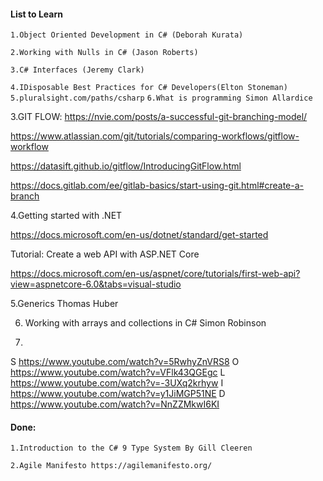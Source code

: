 #### List to Learn

`1.Object Oriented Development in C# (Deborah Kurata)`

`2.Working with Nulls in C# (Jason Roberts)`

`3.C# Interfaces (Jeremy Clark)`

`4.IDisposable Best Practices for C# Developers(Elton Stoneman)`
`5.pluralsight.com/paths/csharp`
`6.What is programming Simon Allardice`

3.GIT FLOW:
https://nvie.com/posts/a-successful-git-branching-model/

https://www.atlassian.com/git/tutorials/comparing-workflows/gitflow-workflow

https://datasift.github.io/gitflow/IntroducingGitFlow.html

https://docs.gitlab.com/ee/gitlab-basics/start-using-git.html#create-a-branch

4.Getting started with .NET

https://docs.microsoft.com/en-us/dotnet/standard/get-started

Tutorial: Create a web API with ASP.NET Core 

https://docs.microsoft.com/en-us/aspnet/core/tutorials/first-web-api?view=aspnetcore-6.0&tabs=visual-studio

5.Generics Thomas Huber

6. Working with arrays and collections in C# Simon Robinson

7.
S https://www.youtube.com/watch?v=5RwhyZnVRS8
O https://www.youtube.com/watch?v=VFlk43QGEgc
L https://www.youtube.com/watch?v=-3UXq2krhyw
I  https://www.youtube.com/watch?v=y1JiMGP51NE
D https://www.youtube.com/watch?v=NnZZMkwI6KI

#### Done:
`1.Introduction to the C# 9 Type System By Gill Cleeren`

`2.Agile Manifesto https://agilemanifesto.org/`